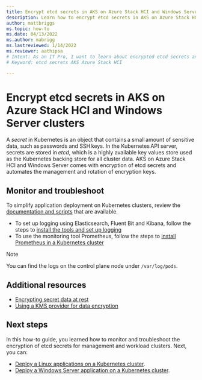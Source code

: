 ```yaml
---
title: Encrypt etcd secrets in AKS on Azure Stack HCI and Windows Server
description: Learn how to encrypt etcd secrets in AKS on Azure Stack HCI and Windows Server
author: mattbriggs
ms.topic: how-to
ms.date: 04/13/2022
ms.author: mabrigg 
ms.lastreviewed: 1/14/2022
ms.reviewer: aathipsa
# Intent: As an IT Pro, I want to learn about encrypted etcd secrets and how they are used in my AKS on Azure Stack HCI and Windows Server deployment. 
# Keyword: etcd secrets AKS Azure Stack HCI 

---
```


# Encrypt etcd secrets in AKS on Azure Stack HCI and Windows Server clusters

A *secret* in Kubernetes is an object that contains a small amount of sensitive data, such as passwords and SSH keys. In the Kubernetes API server, secrets are stored in _etcd_, which is a highly available key values store used as the Kubernetes backing store for all cluster data. AKS on Azure Stack HCI and Windows Server comes with encryption of etcd secrets and automates the management and rotation of encryption keys.

## Monitor and troubleshoot

To simplify application deployment on Kubernetes clusters, review the [documentation and scripts](https://github.com/microsoft/AKS-HCI-Apps) that are available.

- To set up logging using Elasticsearch, Fluent Bit and Kibana, follow the steps to [install the tools and set up logging](https://github.com/microsoft/AKS-HCI-Apps/tree/main/Logging)
- To use the monitoring tool Prometheus, follow the steps to [install Prometheus in a Kubernetes cluster](https://github.com/microsoft/AKS-HCI-Apps/tree/main/Monitoring#certs-and-keys-monitoring)

> [!NOTE]
> You can find the logs on the control plane node under `/var/log/pods`.

## Additional resources

- [Encrypting secret data at rest](https://kubernetes.io/docs/tasks/administer-cluster/encrypt-data)
- [Using a KMS provider for data encryption](https://kubernetes.io/docs/tasks/administer-cluster/kms-provider/)

## Next steps

In this how-to guide, you learned how to monitor and troubleshoot the encryption of etcd secrets for management and workload clusters. Next, you can:
- [Deploy a Linux applications on a Kubernetes cluster](./deploy-linux-application.md).
- [Deploy a Windows Server application on a Kubernetes cluster](./deploy-windows-application.md).
